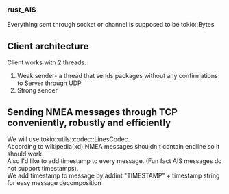 ### rust_AIS

Everything sent through socket or channel is supposed to be tokio::Bytes

## Client architecture
Client works with 2 threads.  
1) Weak sender- a thread that sends packages without any confirmations to Server through UDP
2) Strong sender

## Sending NMEA messages through TCP conveniently, robustly and efficiently
We will use tokio::utils::codec::LinesCodec.  
According to wikipedia(xd) NMEA messages shouldn't contain endline so it should work.  
Also I'd like to add timestamp to every message. (Fun fact AIS messages do not support timestamps).  
We add timestamp to message by addint "TIMESTAMP" + timestamp string for easy message decomposition
